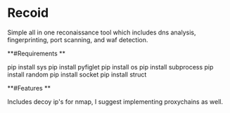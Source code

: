 # Recoid

Simple all in one reconaissance tool which includes dns analysis, fingerprinting, port scanning, and waf detection.

**#Requirements **

pip install sys
pip install pyfiglet
pip install os
pip install subprocess
pip install random
pip install socket
pip install struct

**#Features **

Includes decoy ip's for nmap, I suggest implementing proxychains as well.
